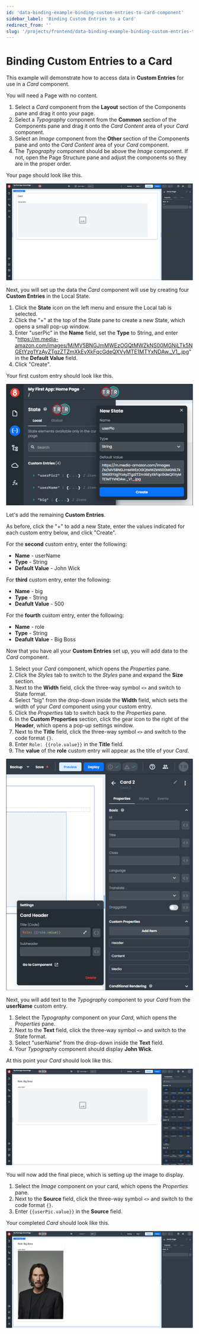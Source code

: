 ```yaml
---
id: 'data-binding-example-binding-custom-entries-to-card-component'
sidebar_label: 'Binding Custom Entries to a Card'
redirect_from: ''
slug: '/projects/frontend/data-binding-example-binding-custom-entries-to-card-component'
---
```


# Binding Custom Entries to a Card

This example will demonstrate how to access data in **Custom Entries** for use in a *Card* component.

You will need a Page with no content.

1. Select a *Card* component from the **Layout** section of the Components pane and drag it onto your page. 
2. Select a *Typography* component from the **Common** section of the Components pane and drag it onto the *Card Content* area of your *Card* component.
3. Select an *Image* component from the **Other** section of the Components pane and onto the *Card Content* area of your *Card* component.
4. The *Typography* component should be above the *Image* component. If not, open the Page Structure pane and adjust the components so they are in the proper order.

Your page should look like this.

![Adding Card Component](./_images/ab-state-card-custom-entries-1.png)


Next, you will set up the data the *Card* component will use by creating four **Custom Entries** in the Local State.

1. Click the **State** icon on the left menu and ensure the Local tab is selected.
2. Click the "+" at the top of the State pane to create a new State, which opens a small pop-up window.
3. Enter "userPic" in the **Name** field, set the **Type** to String, and enter "https://m.media-amazon.com/images/M/MV5BNGJmMWEzOGQtMWZkNS00MGNiLTk5NGEtYzg1YzAyZTgzZTZmXkEyXkFqcGdeQXVyMTE1MTYxNDAw._V1_.jpg" in the **Default Value** field.
4. Click "Create". 

Your first custom entry should look like this.

![Creating A State](./_images/ab-state-card-custom-entries-2.png)

Let's add the remaining **Custom Entries**. 

As before, click the "+" to add a new State, enter the values indicated for each custom entry below, and click "Create".

For the **second** custom entry, enter the following:
- **Name** - userName
- **Type** - String
- **Default Value** - John Wick
	
For **third** custom entry, enter the following:
- **Name** - big
- **Type** - String
- **Deafult Value** - 500

For the **fourth** custom entry, enter the following:
- **Name** - role
- **Type** - String
- **Deafult Value** - Big Boss

Now that you have all your **Custom Entries** set up, you will add data to the *Card* component.

1. Select your *Card* component, which opens the *Properties* pane.
2. Click the *Styles* tab to switch to the *Styles* pane and expand the **Size** section.
3. Next to the **Width** field, click the three-way symbol `<>` and switch to State format.
4. Select "big" from the drop-down inside the **Width** field, which sets the width of your *Card* component using your custom entry.
5. Click the *Properties* tab to switch back to the *Properties* pane.
6. In the **Custom Properties** section, click the gear icon to the right of the **Header**, which opens a pop-up settings window.
7. Next to the **Title** field, click the three-way symbol `<>` and switch to the code format `{}`. 
8. Enter `Role: {{role.value}}` in the **Title** field.
9. The **value** of the **role** custom entry will appear as the title of your *Card*.

![Adding a Title](./_images/ab-state-card-custom-entries-3.png)

Next, you will add text to the *Typography* component to your *Card* from the **userName** custom entry.

1. Select the *Typography* component on your *Card*, which opens the *Properties* pane.
2. Next to the **Text** field, click the three-way symbol `<>` and switch to the State format.
3. Select "userName" from the drop-down inside the **Text** field.
4. Your *Typography* component should display **John Wick**.

At this point your *Card* should look like this.

![Card in Progress](./_images/ab-state-card-custom-entries-4.png)

You will now add the final piece, which is setting up the image to display.

1. Select the *Image* component on your card, which opens the *Properties* pane.
2. Next to the **Source** field, click the three-way symbol `<>` and switch to the code format `{}`. 
3. Enter `{{userPic.value}}` in the **Source** field.

Your completed *Card* should look like this.

![Completed Card](./_images/ab-state-card-custom-entries-5.png)




